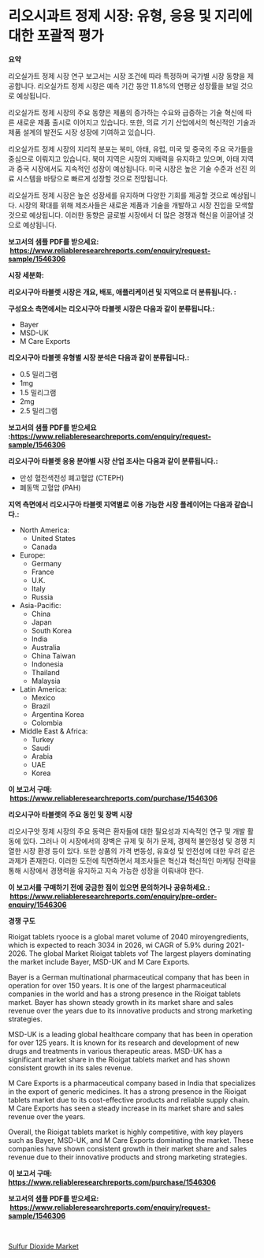 <p><h1>리오시과트 정제 시장: 유형, 응용 및 지리에 대한 포괄적 평가</h1></p><p><strong>요약</strong></p>
<p><p>리오실가트 정제 시장 연구 보고서는 시장 조건에 따라 특정하며 국가별 시장 동향을 제공합니다. 리오실가트 정제 시장은 예측 기간 동안 11.8%의 연평균 성장률을 보일 것으로 예상됩니다.</p><p>리오실가트 정제 시장의 주요 동향은 제품의 증가하는 수요와 급증하는 기술 혁신에 따른 새로운 제품 출시로 이어지고 있습니다. 또한, 의료 기기 산업에서의 혁신적인 기술과 제품 설계의 발전도 시장 성장에 기여하고 있습니다.</p><p>리오실가트 정제 시장의 지리적 분포는 북미, 아태, 유럽, 미국 및 중국의 주요 국가들을 중심으로 이뤄지고 있습니다. 북미 지역은 시장의 지배력을 유지하고 있으며, 아태 지역과 중국 시장에서도 지속적인 성장이 예상됩니다. 미국 시장은 높은 기술 수준과 선진 의료 시스템을 바탕으로 빠르게 성장할 것으로 전망됩니다.</p><p>리오실가트 정제 시장은 높은 성장세를 유지하며 다양한 기회를 제공할 것으로 예상됩니다. 시장의 확대를 위해 제조사들은 새로운 제품과 기술을 개발하고 시장 진입을 모색할 것으로 예상됩니다. 이러한 동향은 글로벌 시장에서 더 많은 경쟁과 혁신을 이끌어낼 것으로 예상됩니다.</p></p>
<p><strong>보고서의 샘플 PDF를 받으세요: &nbsp;<a href="https://www.reliableresearchreports.com/enquiry/request-sample/1546306">https://www.reliableresearchreports.com/enquiry/request-sample/1546306</a></strong></p>
<p><strong>시장 세분화:</strong></p>
<p><strong> 리오시구아 타블렛 시장은 개요, 배포, 애플리케이션 및 지역으로 더 분류됩니다. :</strong></p>
<p><strong>구성요소 측면에서는 리오시구아 타블렛 시장은 다음과 같이 분류됩니다.:</strong></p>
<p><ul><li>Bayer</li><li>MSD-UK</li><li>M Care Exports</li></ul></p>
<p><strong> 리오시구아 타블렛 유형별 시장 분석은 다음과 같이 분류됩니다.:</strong></p>
<p><ul><li>0.5 밀리그램</li><li>1mg</li><li>1.5 밀리그램</li><li>2mg</li><li>2.5 밀리그램</li></ul></p>
<p><strong>보고서의 샘플 PDF를 받으세요 :<a href="https://www.reliableresearchreports.com/enquiry/request-sample/1546306">https://www.reliableresearchreports.com/enquiry/request-sample/1546306</a></strong></p>
<p><strong> 리오시구아 타블렛 응용 분야별 시장 산업 조사는 다음과 같이 분류됩니다.:</strong></p>
<p><ul><li>만성 혈전색전성 폐고혈압 (CTEPH)</li><li>폐동맥 고혈압 (PAH)</li></ul></p>
<p><strong>지역 측면에서 리오시구아 타블렛 지역별로 이용 가능한 시장 플레이어는 다음과 같습니다.:</strong></p>
<p><ul>
    <li>
        North America:
        <ul>
            <li>United States</li>
            <li>Canada</li>
        </ul>
    </li>
    <li>
        Europe:
        <ul>
            <li>Germany</li>
            <li>France</li>
            <li>U.K.</li>
            <li>Italy</li>
            <li>Russia</li>
        </ul>
    </li>
    <li>
        Asia-Pacific:
        <ul>
            <li>China</li>
            <li>Japan</li>
            <li>South Korea</li>
            <li>India</li>
            <li>Australia</li>
            <li>China Taiwan</li>
            <li>Indonesia</li>
            <li>Thailand</li>
            <li>Malaysia</li>
        </ul>
    </li>
    <li>
        Latin America:
        <ul>
            <li>Mexico</li>
            <li>Brazil</li>
            <li>Argentina Korea</li>
            <li>Colombia</li>
        </ul>
    </li>
    <li>
        Middle East & Africa:
        <ul>
            <li>Turkey</li>
            <li>Saudi</li>
            <li>Arabia</li>
            <li>UAE</li>
            <li>Korea</li>
        </ul>
    </li>
    </ul></p>
<p><strong>이 보고서 구매: &nbsp;<a href="https://www.reliableresearchreports.com/purchase/1546306">https://www.reliableresearchreports.com/purchase/1546306</a></strong></p>
<p><strong>리오시구아 타블렛의 주요 동인 및 장벽 시장</strong></p>
<p><p>리오시구앗 정제 시장의 주요 동력은 환자들에 대한 필요성과 지속적인 연구 및 개발 활동에 있다. 그러나 이 시장에서의 장벽은 규제 및 허가 문제, 경제적 불안정성 및 경쟁 치열한 시장 환경 등이 있다. 또한 상품의 가격 변동성, 유효성 및 안전성에 대한 우려 같은 과제가 존재한다. 이러한 도전에 직면하면서 제조사들은 혁신과 혁신적인 마케팅 전략을 통해 시장에서 경쟁력을 유지하고 지속 가능한 성장을 이뤄내야 한다.</p></p>
<p><strong>이 보고서를 구매하기 전에 궁금한 점이 있으면 문의하거나 공유하세요.: &nbsp;<a href="https://www.reliableresearchreports.com/enquiry/pre-order-enquiry/1546306">https://www.reliableresearchreports.com/enquiry/pre-order-enquiry/1546306</a></strong></p>
<p><strong>경쟁 구도</strong></p>
<p><p>Rioigat tablets ryooce is a global maret volume of 2040 miroyengredients, which is expected to reach 3034 in 2026, wi CAGR of 5.9% during 2021-2026. The global Market Rioigat tablets vof The largest players dominating the market include Bayer, MSD-UK and M Care Exports.</p><p>Bayer is a German multinational pharmaceutical company that has been in operation for over 150 years. It is one of the largest pharmaceutical companies in the world and has a strong presence in the Rioigat tablets market. Bayer has shown steady growth in its market share and sales revenue over the years due to its innovative products and strong marketing strategies.</p><p>MSD-UK is a leading global healthcare company that has been in operation for over 125 years. It is known for its research and development of new drugs and treatments in various therapeutic areas. MSD-UK has a significant market share in the Rioigat tablets market and has shown consistent growth in its sales revenue.</p><p>M Care Exports is a pharmaceutical company based in India that specializes in the export of generic medicines. It has a strong presence in the Rioigat tablets market due to its cost-effective products and reliable supply chain. M Care Exports has seen a steady increase in its market share and sales revenue over the years.</p><p>Overall, the Rioigat tablets market is highly competitive, with key players such as Bayer, MSD-UK, and M Care Exports dominating the market. These companies have shown consistent growth in their market share and sales revenue due to their innovative products and strong marketing strategies.</p></p>
<p><strong>이 보고서 구매: &nbsp; <a href="https://www.reliableresearchreports.com/purchase/1546306">https://www.reliableresearchreports.com/purchase/1546306</a></strong></p>
<p><strong>보고서의 샘플 PDF를 받으세요: &nbsp;<a href="https://www.reliableresearchreports.com/enquiry/request-sample/1546306">https://www.reliableresearchreports.com/enquiry/request-sample/1546306</a></strong><strong></strong></p>
<p>&nbsp;</p>
<p><p><a href="https://invited-way-688.notion.site/Sulfur-Dioxide-Market-Size-Global-Industry-Overview-Market-Segmentation-and-Forecast-2024-to-2031-9a70a56d6eb049a5bc2f775336e6fdc2">Sulfur Dioxide Market</a></p></p>